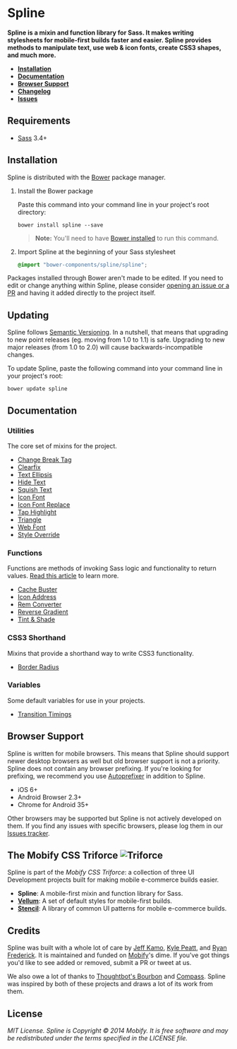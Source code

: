 # Spline

**Spline is a mixin and function library for Sass. It makes writing stylesheets for mobile-first builds faster and easier. Spline provides methods to manipulate text, use web & icon fonts, create CSS3 shapes, and much more.**

- [**Installation**](#installation)
- [**Documentation**](#documentation)
- [**Browser Support**](#browser-support)
- [**Changelog**](http://github.com/mobify/spline/releases)
- [**Issues**](http://github.com/mobify/spline/issues)

## Requirements

- [Sass](http://sass-lang.com/) 3.4+

## Installation

Spline is distributed with the [Bower](http://bower.io) package manager.

1. Install the Bower package

    Paste this command into your command line in your project's root directory:

    ```
    bower install spline --save
    ```

    > **Note:** You'll need to have [Bower installed](http://bower.io/#install-bower) to run this command.
1. Import Spline at the beginning of your Sass stylesheet

    ```scss
    @import "bower-components/spline/spline";
    ```

Packages installed through Bower aren't made to be edited. If you need to edit or change anything within Spline, please consider [opening an issue or a PR](http://github.com/mobify/spline/issues) and having it added directly to the project itself.

## Updating

Spline follows [Semantic Versioning](http://www.semver.org). In a nutshell, that means that upgrading to new point releases (eg. moving from 1.0 to 1.1) is safe. Upgrading to new major releases (from 1.0 to 2.0) will cause backwards-incompatible changes.

To update Spline, paste the following command into your command line in your project's root:

```
bower update spline
```

## Documentation

### Utilities

The core set of mixins for the project.

- [Change Break Tag](dist/utilities/change-br)
- [Clearfix](dist/utilities/clearfix)
- [Text Ellipsis](dist/utilities/ellipsis)
- [Hide Text](dist/utilities/hide-text)
- [Squish Text](dist/utilities/squish-text)
- [Icon Font](dist/utilities/icon-font)
- [Icon Font Replace](dist/utilities/icon-font-replace)
- [Tap Highlight](dist/utilities/tap-highlight)
- [Triangle](dist/utilities/triangle)
- [Web Font](dist/utilities/web-font)
- [Style Override](dist/utilities/style-override)

### Functions

Functions are methods of invoking Sass logic and functionality to return values. [Read this article](http://thesassway.com/advanced/pure-sass-functions) to learn more.

- [Cache Buster](dist/functions/cache-buster)
- [Icon Address](dist/functions/icon-address)
- [Rem Converter](dist/functions/rem)
- [Reverse Gradient](dist/functions/reverse-gradient)
- [Tint & Shade](dist/function/tint-shade)

### CSS3 Shorthand

Mixins that provide a shorthand way to write CSS3 functionality.

- [Border Radius](dist/css3/border-radius)

### Variables

Some default variables for use in your projects.

- [Transition Timings](dist/variables/transition-timings)

## Browser Support

Spline is written for mobile browsers. This means that Spline should support newer desktop browsers as well but old browser support is not a priority. Spline does not contain any browser prefixing. If you're looking for prefixing, we recommend you use [Autoprefixer](https://github.com/postcss/autoprefixer) in addition to Spline.

- iOS 6+
- Android Browser 2.3+
- Chrome for Android 35+

Other browsers may be supported but Spline is not actively developed on them. If you find any issues with specific browsers, please log them in our [Issues tracker](http://github.com/mobify/spline/issues).

## The Mobify CSS Triforce ![Triforce](http://img4.wikia.nocookie.net/__cb20091113050618/zelda/images/1/1a/Obtained_Triforce_Piece.gif)

Spline is part of the _Mobify CSS Triforce_: a collection of three UI Development projects built for making mobile e-commerce builds easier.

- **Spline**: A mobile-first mixin and function library for Sass.
- [**Vellum**](http://github.com/mobify/vellum): A set of default styles for mobile-first builds.
- [**Stencil**](http://github.com/mobify/stencil): A library of common UI patterns for mobile e-commerce builds.

## Credits

Spline was built with a whole lot of care by [Jeff Kamo](http://www.twitter.com/jeffkamo), [Kyle Peatt](http://twitter.com/kpeatt), and [Ryan Frederick](http://twitter.com/ry5n). It is maintained and funded on [Mobify](http://www.mobify.com)'s dime. If you've got things you'd like to see added or removed, submit a PR or tweet at us.

We also owe a lot of thanks to [Thoughtbot's Bourbon](http://www.github.com/thoughtbot/Bourbon) and [Compass](http://compass-style.org/). Spline was inspired by both of these projects and draws a lot of its work from them.

## License

*MIT License. Spline is Copyright © 2014 Mobify. It is free software and may be redistributed under the terms specified in the LICENSE file.*
